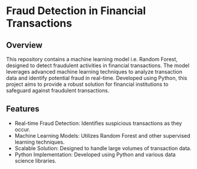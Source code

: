 # Fraud Detection in Financial Transactions

## Overview
This repository contains a machine learning model i.e. Random Forest, designed to detect fraudulent activities in financial transactions. 
The model leverages advanced machine learning techniques to analyze transaction data and identify potential fraud in real-time. 
Developed using Python, this project aims to provide a robust solution for financial institutions to safeguard against fraudulent transactions.

## Features
* Real-time Fraud Detection: Identifies suspicious transactions as they occur.
* Machine Learning Models: Utilizes Random Forest and other supervised learning techniques.
* Scalable Solution: Designed to handle large volumes of transaction data.
* Python Implementation: Developed using Python and various data science libraries.
